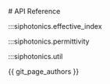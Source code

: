 # API Reference

:::siphotonics.effective_index

:::siphotonics.permittivity

:::siphotonics.util

{{ git_page_authors }}
